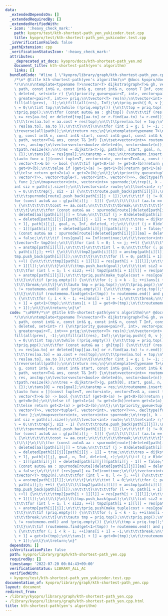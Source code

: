 ```yaml
---
data:
  _extendedDependsOn: []
  _extendedRequiredBy: []
  _extendedVerifiedWith:
  - icon: ':heavy_check_mark:'
    path: kyopro/test/kth-shortest-path_yen_yukicoder.test.cpp
    title: kyopro/test/kth-shortest-path_yen_yukicoder.test.cpp
  _isVerificationFailed: false
  _pathExtension: cpp
  _verificationStatusIcon: ':heavy_check_mark:'
  attributes:
    _deprecated_at_docs: kyopro/docs/kth-shortest-path_yen.md
    document_title: kth-shortest-path(yen's algorithm)
    links: []
  bundledCode: "#line 1 \"kyopro/library/graph/kth-shortest-path_yen.cpp\"\n\uFEFF\
    /*\n* @title kth-shortest-path(yen's algorithm)\n* @docs kyopro/docs/kth-shortest-path_yen.md\n\
    */\n\n\n\ntemplate<typename T>\nvector<T> dijkstra(graph<T>& gh, vector<int>&\
    \ path, const int& v, const int& g, const int& n, const T Inf, const vector<vector<bool>>&\
    \ deleted, set<int> r) {\n\tpriority_queue<pair<T, int>, vector<pair<T, int>>,\
    \ greater<pair<T, int>>> priq;\n\tvector<T> res(n);\n\tvector<int> prev(n);\n\t\
    fill(all(prev), -1);\n\tfill(all(res), Inf);\n\tpriq.push({ 0, v });\n\tres[v]\
    \ = 0;\n\tint top;\n\twhile (!priq.empty()) {\n\t\ttop = priq.top().second;\n\t\
    \tpriq.pop();\n\t\tfor (const auto& aa : gh[top]) {\n\t\t\tif (res[top] + aa.cost\
    \ >= res[aa.to] or deleted[top][aa.to] or r.find(aa.to) != r.end())continue;\n\
    \t\t\tres[aa.to] = aa.cost + res[top];\n\t\t\tprev[aa.to] = top;\n\t\t\tpriq.push({\
    \ res[aa.to], aa.to });\n\t\t}\n\t}\n\n\tfor (int i = g; i != -1; i = prev[i])path.push_back(i);\n\
    \treverse(all(path));\n\n\treturn res;\n}\n\ntemplate<typename T>\nvoid ksp(graph<T>&\
    \ g, const int& n, const int& start, const int& goal, const int& k, vector<vector<int>>&\
    \ path, vector<T>& ans, const T& Inf) {\n\tset<vector<int>> routememo;\n\tvector<T>\
    \ res, anstmp;\n\tvector<vector<bool>> deleted(n, vector<bool>(n));\n\tans.resize(k);\n\
    \tpath.resize(k);\n\tres = dijkstra<T>(g, path[0], start, goal, n, Inf, deleted,\
    \ {});\n\tans[0] = res[goal];\n\tanstmp = res;\n\troutememo.insert(path[0]);\n\
    \tauto func = [](const tuple<T, vector<int>, vector<T>>& a, const tuple<T, vector<int>,\
    \ vector<T>>& b) -> bool {\n\t\tif (get<0>(a) != get<0>(b))return get<0>(a) >\
    \ get<0>(b);\n\t\telse if (get<1>(a) != get<1>(b))return get<1>(a) > get<1>(b);\n\
    \t\telse return get<2>(a) > get<2>(b);\n\t};\n\tpriority_queue<tuple<T, vector<int>,\
    \ vector<T>>, vector<tuple<T, vector<int>, vector<T>>>, decltype(func)> priq{\
    \ func };\n\tmap<vector<int>, vector<int>> spurnode;\n\trep(i, k - 1) {\n\t\t\
    int siz = path[i].size();\n\t\tvector<int> route;\n\t\tset<int> r;\n\t\tT cost\
    \ = 0;\n\t\trep(j, siz - 1) {\n\t\t\troute.push_back(path[i][j]);\n\t\t\tr.insert(path[i][j]);\n\
    \t\t\tspurnode[route].push_back(path[i][j + 1]);\n\t\t\tif (j != 0) {\n\t\t\t\t\
    for (const auto& aa : g[path[i][j - 1]]) {\n\t\t\t\t\tif (aa.to == path[i][j])\
    \ {\n\t\t\t\t\t\tcost += aa.cost;\n\t\t\t\t\t\tbreak;\n\t\t\t\t\t}\n\t\t\t\t}\n\
    \t\t\t}\n\t\t\tfor (const auto& aa : spurnode[route])deleted[path[i][j]][aa] =\
    \ deleted[aa][path[i][j]] = true;\n\t\t\tif (j > 0)deleted[path[i][j - 1]][path[i][j]]\
    \ = deleted[path[i][j]][path[i][j - 1]] = true;\n\t\t\tres = dijkstra<T>(g, path[i\
    \ + 1], path[i][j], goal, n, Inf, deleted, r);\n\t\t\tif (j > 0)deleted[path[i][j\
    \ - 1]][path[i][j]] = deleted[path[i][j]][path[i][j - 1]] = false;\n\t\t\tfor\
    \ (const auto& aa : spurnode[route])deleted[path[i][j]][aa] = deleted[aa][path[i][j]]\
    \ = false;\n\t\t\tif (res[goal] >= Inf)continue;\n\t\t\tvector<int> tmp;\n\t\t\
    \tvector<T> tmp2(n);\n\t\t\tfor (int l = 0; l <= j; ++l) {\n\t\t\t\ttmp2[path[i][l]]\
    \ = anstmp[path[i][l]];\n\t\t\t}\n\t\t\tint l = 0;\n\t\t\tfor (; path[i][l] !=\
    \ path[i][j]; ++l) {\n\t\t\t\ttmp2[path[i][l]] = anstmp[path[i][l]];\n\t\t\t\t\
    tmp.push_back(path[i][l]);\n\t\t\t}\n\t\t\tfor (l = 0; path[i + 1][l] != goal;\
    \ ++l) {\n\t\t\t\ttmp2[path[i + 1][l]] = res[path[i + 1][l]];\n\t\t\t\ttmp.push_back(path[i\
    \ + 1][l]);\n\t\t\t}\n\t\t\ttmp.push_back(goal);\n\t\t\tint siz2 = path[i + 1].size();\n\
    \t\t\tfor (int l = 1; l < siz2; ++l) tmp2[path[i + 1][l]] = res[path[i + 1][l]]\
    \ + anstmp[path[i][j]];\n\t\t\tpriq.push(make_tuple(cost + res[goal], tmp, tmp2));\n\
    \t\t}\n\t\tif (priq.empty()) {\n\t\t\tfor (; i < k - 1; ++i)ans[i + 1] = -1;\n\
    \t\t\tbreak;\n\t\t}\n\t\tauto tmp = priq.top();\n\t\tpriq.pop();\n\t\twhile (routememo.find(get<1>(tmp))\
    \ != routememo.end() and !priq.empty()) {\n\t\t\ttmp = priq.top();\n\t\t\tpriq.pop();\n\
    \t\t}\n\t\tif (routememo.find(get<1>(tmp)) != routememo.end() and priq.empty())\
    \ {\n\t\t\tfor (; i < k - 1; ++i)ans[i + 1] = -1;\n\t\t\tbreak;\n\t\t}\n\t\tpath[i\
    \ + 1] = get<1>(tmp);\n\t\tans[i + 1] = get<0>(tmp);\n\t\troutememo.insert(path[i\
    \ + 1]);\n\t}\n\treturn;\n}\n"
  code: "\uFEFF/*\n* @title kth-shortest-path(yen's algorithm)\n* @docs kyopro/docs/kth-shortest-path_yen.md\n\
    */\n\n\n\ntemplate<typename T>\nvector<T> dijkstra(graph<T>& gh, vector<int>&\
    \ path, const int& v, const int& g, const int& n, const T Inf, const vector<vector<bool>>&\
    \ deleted, set<int> r) {\n\tpriority_queue<pair<T, int>, vector<pair<T, int>>,\
    \ greater<pair<T, int>>> priq;\n\tvector<T> res(n);\n\tvector<int> prev(n);\n\t\
    fill(all(prev), -1);\n\tfill(all(res), Inf);\n\tpriq.push({ 0, v });\n\tres[v]\
    \ = 0;\n\tint top;\n\twhile (!priq.empty()) {\n\t\ttop = priq.top().second;\n\t\
    \tpriq.pop();\n\t\tfor (const auto& aa : gh[top]) {\n\t\t\tif (res[top] + aa.cost\
    \ >= res[aa.to] or deleted[top][aa.to] or r.find(aa.to) != r.end())continue;\n\
    \t\t\tres[aa.to] = aa.cost + res[top];\n\t\t\tprev[aa.to] = top;\n\t\t\tpriq.push({\
    \ res[aa.to], aa.to });\n\t\t}\n\t}\n\n\tfor (int i = g; i != -1; i = prev[i])path.push_back(i);\n\
    \treverse(all(path));\n\n\treturn res;\n}\n\ntemplate<typename T>\nvoid ksp(graph<T>&\
    \ g, const int& n, const int& start, const int& goal, const int& k, vector<vector<int>>&\
    \ path, vector<T>& ans, const T& Inf) {\n\tset<vector<int>> routememo;\n\tvector<T>\
    \ res, anstmp;\n\tvector<vector<bool>> deleted(n, vector<bool>(n));\n\tans.resize(k);\n\
    \tpath.resize(k);\n\tres = dijkstra<T>(g, path[0], start, goal, n, Inf, deleted,\
    \ {});\n\tans[0] = res[goal];\n\tanstmp = res;\n\troutememo.insert(path[0]);\n\
    \tauto func = [](const tuple<T, vector<int>, vector<T>>& a, const tuple<T, vector<int>,\
    \ vector<T>>& b) -> bool {\n\t\tif (get<0>(a) != get<0>(b))return get<0>(a) >\
    \ get<0>(b);\n\t\telse if (get<1>(a) != get<1>(b))return get<1>(a) > get<1>(b);\n\
    \t\telse return get<2>(a) > get<2>(b);\n\t};\n\tpriority_queue<tuple<T, vector<int>,\
    \ vector<T>>, vector<tuple<T, vector<int>, vector<T>>>, decltype(func)> priq{\
    \ func };\n\tmap<vector<int>, vector<int>> spurnode;\n\trep(i, k - 1) {\n\t\t\
    int siz = path[i].size();\n\t\tvector<int> route;\n\t\tset<int> r;\n\t\tT cost\
    \ = 0;\n\t\trep(j, siz - 1) {\n\t\t\troute.push_back(path[i][j]);\n\t\t\tr.insert(path[i][j]);\n\
    \t\t\tspurnode[route].push_back(path[i][j + 1]);\n\t\t\tif (j != 0) {\n\t\t\t\t\
    for (const auto& aa : g[path[i][j - 1]]) {\n\t\t\t\t\tif (aa.to == path[i][j])\
    \ {\n\t\t\t\t\t\tcost += aa.cost;\n\t\t\t\t\t\tbreak;\n\t\t\t\t\t}\n\t\t\t\t}\n\
    \t\t\t}\n\t\t\tfor (const auto& aa : spurnode[route])deleted[path[i][j]][aa] =\
    \ deleted[aa][path[i][j]] = true;\n\t\t\tif (j > 0)deleted[path[i][j - 1]][path[i][j]]\
    \ = deleted[path[i][j]][path[i][j - 1]] = true;\n\t\t\tres = dijkstra<T>(g, path[i\
    \ + 1], path[i][j], goal, n, Inf, deleted, r);\n\t\t\tif (j > 0)deleted[path[i][j\
    \ - 1]][path[i][j]] = deleted[path[i][j]][path[i][j - 1]] = false;\n\t\t\tfor\
    \ (const auto& aa : spurnode[route])deleted[path[i][j]][aa] = deleted[aa][path[i][j]]\
    \ = false;\n\t\t\tif (res[goal] >= Inf)continue;\n\t\t\tvector<int> tmp;\n\t\t\
    \tvector<T> tmp2(n);\n\t\t\tfor (int l = 0; l <= j; ++l) {\n\t\t\t\ttmp2[path[i][l]]\
    \ = anstmp[path[i][l]];\n\t\t\t}\n\t\t\tint l = 0;\n\t\t\tfor (; path[i][l] !=\
    \ path[i][j]; ++l) {\n\t\t\t\ttmp2[path[i][l]] = anstmp[path[i][l]];\n\t\t\t\t\
    tmp.push_back(path[i][l]);\n\t\t\t}\n\t\t\tfor (l = 0; path[i + 1][l] != goal;\
    \ ++l) {\n\t\t\t\ttmp2[path[i + 1][l]] = res[path[i + 1][l]];\n\t\t\t\ttmp.push_back(path[i\
    \ + 1][l]);\n\t\t\t}\n\t\t\ttmp.push_back(goal);\n\t\t\tint siz2 = path[i + 1].size();\n\
    \t\t\tfor (int l = 1; l < siz2; ++l) tmp2[path[i + 1][l]] = res[path[i + 1][l]]\
    \ + anstmp[path[i][j]];\n\t\t\tpriq.push(make_tuple(cost + res[goal], tmp, tmp2));\n\
    \t\t}\n\t\tif (priq.empty()) {\n\t\t\tfor (; i < k - 1; ++i)ans[i + 1] = -1;\n\
    \t\t\tbreak;\n\t\t}\n\t\tauto tmp = priq.top();\n\t\tpriq.pop();\n\t\twhile (routememo.find(get<1>(tmp))\
    \ != routememo.end() and !priq.empty()) {\n\t\t\ttmp = priq.top();\n\t\t\tpriq.pop();\n\
    \t\t}\n\t\tif (routememo.find(get<1>(tmp)) != routememo.end() and priq.empty())\
    \ {\n\t\t\tfor (; i < k - 1; ++i)ans[i + 1] = -1;\n\t\t\tbreak;\n\t\t}\n\t\tpath[i\
    \ + 1] = get<1>(tmp);\n\t\tans[i + 1] = get<0>(tmp);\n\t\troutememo.insert(path[i\
    \ + 1]);\n\t}\n\treturn;\n}"
  dependsOn: []
  isVerificationFile: false
  path: kyopro/library/graph/kth-shortest-path_yen.cpp
  requiredBy: []
  timestamp: '2022-07-20 00:04:43+09:00'
  verificationStatus: LIBRARY_ALL_AC
  verifiedWith:
  - kyopro/test/kth-shortest-path_yen_yukicoder.test.cpp
documentation_of: kyopro/library/graph/kth-shortest-path_yen.cpp
layout: document
redirect_from:
- /library/kyopro/library/graph/kth-shortest-path_yen.cpp
- /library/kyopro/library/graph/kth-shortest-path_yen.cpp.html
title: kth-shortest-path(yen's algorithm)
---
```

﻿